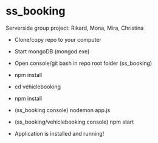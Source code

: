 # ss_booking
Serverside group project: Rikard, Mona, Mira, Christina

* Clone/copy repo to your computer
* Start mongoDB (mongod.exe)
* Open console/git bash in repo root folder (ss_booking)
* npm install
* cd vehiclebooking
* npm install
* (ss_booking console) nodemon app.js
* (ss_booking/vehiclebooking console) npm start

* Application is installed and running!
